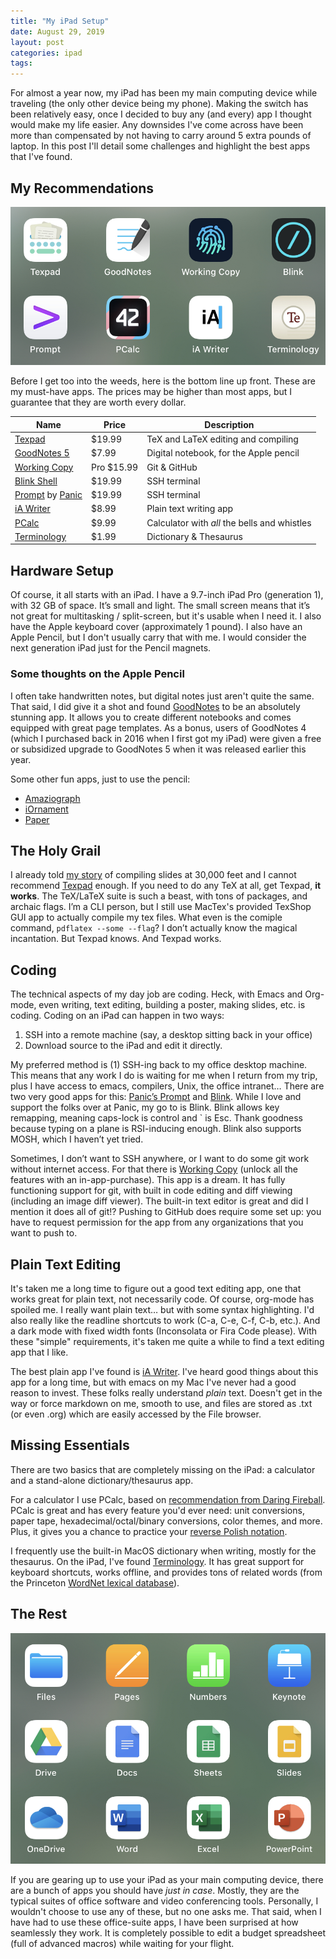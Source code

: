 ```yaml
---
title: "My iPad Setup"
date: August 29, 2019
layout: post
categories: ipad
tags:
---
```


For almost a year now, my iPad has been my main computing device while traveling (the only other device being my phone).
Making the switch has been relatively easy, once I decided to buy any (and every) app I thought would make my life easier.
Any downsides I've come across have been more than compensated by not having to carry around 5 extra pounds of laptop.
In this post I'll detail some challenges and highlight the best apps that I've found.

<a id="org0160e31"></a>

## My Recommendations

![img](/images/ipad-best-apps.jpeg)

Before I get too into the weeds, here is the bottom line up front.
These are my must-have apps.
The prices may be higher than most apps, but I guarantee that they are worth every dollar.

| Name | Price | Description |
|---|---|---|
| [Texpad](https://www.texpad.com) | $19.99 | TeX and LaTeX editing and compiling |
| [GoodNotes 5](https://www.goodnotes.com) | $7.99 | Digital notebook, for the Apple pencil |
| [Working Copy](https://workingcopy.app) | Pro $15.99 | Git & GitHub |
| [Blink Shell](http://www.blink.sh) | $19.99 | SSH terminal |
| [Prompt](https://www.panic.com/prompt/) by [Panic](https://panic.com) | $19.99 | SSH terminal |
| [iA Writer](https://ia.net) | $8.99 | Plain text writing app |
| [PCalc](https://www.pcalc.com) | $9.99 | Calculator with *all* the bells and whistles |
| [Terminology](http://agiletortoise.com/terminology/) | $1.99 | Dictionary & Thesaurus |


<a id="org02cb3ea"></a>

## Hardware Setup

Of course, it all starts with an iPad.
I have a 9.7-inch iPad Pro (generation 1), with 32 GB of space.
It’s small and light.
The small screen means that it’s not great for multitasking / split-screen, but it's usable when I need it.
I also have the Apple keyboard cover (approximately 1 pound).
I also have an Apple Pencil, but I don't usually carry that with me.
I would consider the next generation iPad just for the Pencil magnets.


<a id="org93d1798"></a>

### Some thoughts on the Apple Pencil

I often take handwritten notes, but digital notes just aren't quite the same.
That said, I did give it a shot and found [GoodNotes](https://www.goodnotes.com) to be an absolutely stunning app.
It allows you to create different notebooks and comes equipped with great page templates.
As a bonus, users of GoodNotes 4 (which I purchased back in 2016 when I first got my iPad) were given a free or subsidized upgrade to GoodNotes 5 when it was released earlier this year.

Some other fun apps, just to use the pencil:

-   [Amaziograph](https://amaziograph.com)
-   [iOrnament](http://science-to-touch.com/en/iOrnament.html)
-   [Paper](https://paper.bywetransfer.com)


<a id="orgbc54452"></a>

## The Holy Grail

I already told [my story](https://www.gonsie.com/blorg/texpad-story.html) of compiling slides at 30,000 feet and I cannot recommend [Texpad](https://www.texpad.com) enough.
If you need to do any TeX at all, get Texpad, **it works**.
The TeX/LaTeX suite is such a beast, with tons of packages, and archaic flags.
I’m a CLI person, but I still use MacTex's provided TexShop GUI app to actually compile my tex files.
What even is the comiple command, `pdflatex --some --flag`?
I don’t actually know the magical incantation.
But Texpad knows. And Texpad works.


<a id="orgee40c94"></a>

## Coding

The technical aspects of my day job are coding.
Heck, with Emacs and Org-mode, even writing, text editing, building a poster, making slides, etc. is coding.
Coding on an iPad can happen in two ways:

1.  SSH into a remote machine (say, a desktop sitting back in your office)
2.  Download source to the iPad and edit it directly.

My preferred method is (1) SSH-ing back to my office desktop machine.
This means that any work I do is waiting for me when I return from my trip, plus I have access to emacs, compilers, Unix, the office intranet&#x2026;
There are two very good apps for this: [Panic’s Prompt](https://www.panic.com/prompt/) and [Blink](http://www.blink.sh).
While I love and support the folks over at Panic, my go to is Blink.
Blink allows key remapping, meaning caps-lock is control and \` is Esc.
Thank goodness because typing on a plane is RSI-inducing enough.
Blink also supports MOSH, which I haven’t yet tried.

Sometimes, I don’t want to SSH anywhere, or I want to do some git work without internet access.
For that there is [Working Copy](https://workingcopy.app) (unlock all the features with an in-app-purchase).
This app is a dream.
It has fully functioning support for git, with built in code editing and diff viewing (including an image diff viewer).
The built-in text editor is great and did I mention it does all of git!?
Pushing to GitHub does require some set up: you have to request permission for the app from any organizations that you want to push to.


<a id="org865e32c"></a>

## Plain Text Editing

It's taken me a long time to figure out a good text editing app, one that works great for plain text, not necessarily code.
Of course, org-mode has spoiled me.
I really want plain text&#x2026; but with some syntax highlighting.
I'd also really like the readline shortcuts to work (C-a, C-e, C-f, C-b, etc.).
And a dark mode with fixed width fonts (Inconsolata or Fira Code please).
With these "simple" requirements, it's taken me quite a while to find a text editing app that I like.

The best plain app I've found is [iA Writer](https://ia.net).
I've heard good things about this app for a long time, but with emacs on my Mac I've never had a good reason to invest.
These folks really understand *plain* text.
Doesn't get in the way or force markdown on me, smooth to use, and files are stored as .txt (or even .org) which are easily accessed by the File browser.


<a id="orge677f85"></a>

## Missing Essentials

There are two basics that are completely missing on the iPad: a calculator and a stand-alone dictionary/thesaurus app.

For a calculator I use PCalc, based on [recommendation from Daring Fireball](https://daringfireball.net/linked/2008/07/10/pcalc).
PCalc is great and has every feature you'd ever need: unit conversions, paper tape, hexadecimal/octal/binary conversions, color themes, and more.
Plus, it gives you a chance to practice your [reverse Polish notation](https://en.wikipedia.org/wiki/Reverse_Polish_notation).

I frequently use the built-in MacOS dictionary when writing, mostly for the thesaurus.
On the iPad, I've found [Terminology](http://agiletortoise.com/terminology/).
It has great support for keyboard shortcuts, works offline, and provides tons of related words (from the Princeton [WordNet lexical database](https://wordnet.princeton.edu)).


<a id="org2dbaff2"></a>

## The Rest

![img](/images/ipad-suite-apps.jpeg)

If you are gearing up to use your iPad as your main computing device, there are a bunch of apps you should have *just in case*.
Mostly, they are the typical suites of office software and video conferencing tools.
Personally, I wouldn't choose to use any of these, but no one asks me.
That said, when I have had to use these office-suite apps, I have been surprised at how seamlessly they work.
It is completely possible to edit a budget spreadsheet (full of advanced macros) while waiting for your flight.
